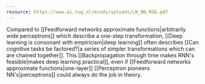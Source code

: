 ```yaml
---
resource: https://www.ai.rug.nl/minds/uploads/LN_NN_RUG.pdf
---
```


Compared to [[Feedforward networks approximate functions|arbitrarily wide perceptrons]] which describe a one-step transformation, [[Deep learning is consonant with empiricism|deep learning]] often describes [[Can cognitive tasks be factored?|a series of simpler transformations which can are chained together]]. This [[Backpropagation through time makes RNN's feasible|makes deep learning practical]], even if [[Feedforward networks approximate functions|one-layer]] [[Perceptron pioneers NN's|perceptrons]] could always do the job in theory.